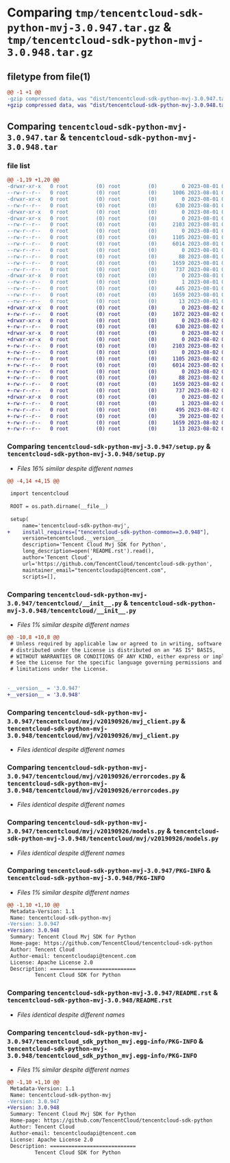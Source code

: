 # Comparing `tmp/tencentcloud-sdk-python-mvj-3.0.947.tar.gz` & `tmp/tencentcloud-sdk-python-mvj-3.0.948.tar.gz`

## filetype from file(1)

```diff
@@ -1 +1 @@
-gzip compressed data, was "dist/tencentcloud-sdk-python-mvj-3.0.947.tar", last modified: Tue Aug  1 00:52:51 2023, max compression
+gzip compressed data, was "dist/tencentcloud-sdk-python-mvj-3.0.948.tar", last modified: Wed Aug  2 00:34:27 2023, max compression
```

## Comparing `tencentcloud-sdk-python-mvj-3.0.947.tar` & `tencentcloud-sdk-python-mvj-3.0.948.tar`

### file list

```diff
@@ -1,19 +1,20 @@
-drwxr-xr-x   0 root         (0) root         (0)        0 2023-08-01 00:52:51.000000 tencentcloud-sdk-python-mvj-3.0.947/
--rw-r--r--   0 root         (0) root         (0)     1006 2023-08-01 00:52:50.000000 tencentcloud-sdk-python-mvj-3.0.947/setup.py
-drwxr-xr-x   0 root         (0) root         (0)        0 2023-08-01 00:52:50.000000 tencentcloud-sdk-python-mvj-3.0.947/tencentcloud/
--rw-r--r--   0 root         (0) root         (0)      630 2023-08-01 00:52:50.000000 tencentcloud-sdk-python-mvj-3.0.947/tencentcloud/__init__.py
-drwxr-xr-x   0 root         (0) root         (0)        0 2023-08-01 00:52:50.000000 tencentcloud-sdk-python-mvj-3.0.947/tencentcloud/mvj/
-drwxr-xr-x   0 root         (0) root         (0)        0 2023-08-01 00:52:51.000000 tencentcloud-sdk-python-mvj-3.0.947/tencentcloud/mvj/v20190926/
--rw-r--r--   0 root         (0) root         (0)     2103 2023-08-01 00:52:50.000000 tencentcloud-sdk-python-mvj-3.0.947/tencentcloud/mvj/v20190926/mvj_client.py
--rw-r--r--   0 root         (0) root         (0)        0 2023-08-01 00:52:50.000000 tencentcloud-sdk-python-mvj-3.0.947/tencentcloud/mvj/v20190926/__init__.py
--rw-r--r--   0 root         (0) root         (0)     1105 2023-08-01 00:52:50.000000 tencentcloud-sdk-python-mvj-3.0.947/tencentcloud/mvj/v20190926/errorcodes.py
--rw-r--r--   0 root         (0) root         (0)     6014 2023-08-01 00:52:50.000000 tencentcloud-sdk-python-mvj-3.0.947/tencentcloud/mvj/v20190926/models.py
--rw-r--r--   0 root         (0) root         (0)        0 2023-08-01 00:52:50.000000 tencentcloud-sdk-python-mvj-3.0.947/tencentcloud/mvj/__init__.py
--rw-r--r--   0 root         (0) root         (0)       88 2023-08-01 00:52:51.000000 tencentcloud-sdk-python-mvj-3.0.947/setup.cfg
--rw-r--r--   0 root         (0) root         (0)     1659 2023-08-01 00:52:51.000000 tencentcloud-sdk-python-mvj-3.0.947/PKG-INFO
--rw-r--r--   0 root         (0) root         (0)      737 2023-08-01 00:52:50.000000 tencentcloud-sdk-python-mvj-3.0.947/README.rst
-drwxr-xr-x   0 root         (0) root         (0)        0 2023-08-01 00:52:51.000000 tencentcloud-sdk-python-mvj-3.0.947/tencentcloud_sdk_python_mvj.egg-info/
--rw-r--r--   0 root         (0) root         (0)        1 2023-08-01 00:52:50.000000 tencentcloud-sdk-python-mvj-3.0.947/tencentcloud_sdk_python_mvj.egg-info/dependency_links.txt
--rw-r--r--   0 root         (0) root         (0)      445 2023-08-01 00:52:50.000000 tencentcloud-sdk-python-mvj-3.0.947/tencentcloud_sdk_python_mvj.egg-info/SOURCES.txt
--rw-r--r--   0 root         (0) root         (0)     1659 2023-08-01 00:52:50.000000 tencentcloud-sdk-python-mvj-3.0.947/tencentcloud_sdk_python_mvj.egg-info/PKG-INFO
--rw-r--r--   0 root         (0) root         (0)       13 2023-08-01 00:52:50.000000 tencentcloud-sdk-python-mvj-3.0.947/tencentcloud_sdk_python_mvj.egg-info/top_level.txt
+drwxr-xr-x   0 root         (0) root         (0)        0 2023-08-02 00:34:27.000000 tencentcloud-sdk-python-mvj-3.0.948/
+-rw-r--r--   0 root         (0) root         (0)     1072 2023-08-02 00:34:27.000000 tencentcloud-sdk-python-mvj-3.0.948/setup.py
+drwxr-xr-x   0 root         (0) root         (0)        0 2023-08-02 00:34:27.000000 tencentcloud-sdk-python-mvj-3.0.948/tencentcloud/
+-rw-r--r--   0 root         (0) root         (0)      630 2023-08-02 00:34:27.000000 tencentcloud-sdk-python-mvj-3.0.948/tencentcloud/__init__.py
+drwxr-xr-x   0 root         (0) root         (0)        0 2023-08-02 00:34:27.000000 tencentcloud-sdk-python-mvj-3.0.948/tencentcloud/mvj/
+drwxr-xr-x   0 root         (0) root         (0)        0 2023-08-02 00:34:27.000000 tencentcloud-sdk-python-mvj-3.0.948/tencentcloud/mvj/v20190926/
+-rw-r--r--   0 root         (0) root         (0)     2103 2023-08-02 00:34:27.000000 tencentcloud-sdk-python-mvj-3.0.948/tencentcloud/mvj/v20190926/mvj_client.py
+-rw-r--r--   0 root         (0) root         (0)        0 2023-08-02 00:34:27.000000 tencentcloud-sdk-python-mvj-3.0.948/tencentcloud/mvj/v20190926/__init__.py
+-rw-r--r--   0 root         (0) root         (0)     1105 2023-08-02 00:34:27.000000 tencentcloud-sdk-python-mvj-3.0.948/tencentcloud/mvj/v20190926/errorcodes.py
+-rw-r--r--   0 root         (0) root         (0)     6014 2023-08-02 00:34:27.000000 tencentcloud-sdk-python-mvj-3.0.948/tencentcloud/mvj/v20190926/models.py
+-rw-r--r--   0 root         (0) root         (0)        0 2023-08-02 00:34:27.000000 tencentcloud-sdk-python-mvj-3.0.948/tencentcloud/mvj/__init__.py
+-rw-r--r--   0 root         (0) root         (0)       88 2023-08-02 00:34:27.000000 tencentcloud-sdk-python-mvj-3.0.948/setup.cfg
+-rw-r--r--   0 root         (0) root         (0)     1659 2023-08-02 00:34:27.000000 tencentcloud-sdk-python-mvj-3.0.948/PKG-INFO
+-rw-r--r--   0 root         (0) root         (0)      737 2023-08-02 00:34:27.000000 tencentcloud-sdk-python-mvj-3.0.948/README.rst
+drwxr-xr-x   0 root         (0) root         (0)        0 2023-08-02 00:34:27.000000 tencentcloud-sdk-python-mvj-3.0.948/tencentcloud_sdk_python_mvj.egg-info/
+-rw-r--r--   0 root         (0) root         (0)        1 2023-08-02 00:34:27.000000 tencentcloud-sdk-python-mvj-3.0.948/tencentcloud_sdk_python_mvj.egg-info/dependency_links.txt
+-rw-r--r--   0 root         (0) root         (0)      495 2023-08-02 00:34:27.000000 tencentcloud-sdk-python-mvj-3.0.948/tencentcloud_sdk_python_mvj.egg-info/SOURCES.txt
+-rw-r--r--   0 root         (0) root         (0)       39 2023-08-02 00:34:27.000000 tencentcloud-sdk-python-mvj-3.0.948/tencentcloud_sdk_python_mvj.egg-info/requires.txt
+-rw-r--r--   0 root         (0) root         (0)     1659 2023-08-02 00:34:27.000000 tencentcloud-sdk-python-mvj-3.0.948/tencentcloud_sdk_python_mvj.egg-info/PKG-INFO
+-rw-r--r--   0 root         (0) root         (0)       13 2023-08-02 00:34:27.000000 tencentcloud-sdk-python-mvj-3.0.948/tencentcloud_sdk_python_mvj.egg-info/top_level.txt
```

### Comparing `tencentcloud-sdk-python-mvj-3.0.947/setup.py` & `tencentcloud-sdk-python-mvj-3.0.948/setup.py`

 * *Files 16% similar despite different names*

```diff
@@ -4,14 +4,15 @@
 
 import tencentcloud
 
 ROOT = os.path.dirname(__file__)
 
 setup(
     name='tencentcloud-sdk-python-mvj',
+    install_requires=["tencentcloud-sdk-python-common==3.0.948"],
     version=tencentcloud.__version__,
     description='Tencent Cloud Mvj SDK for Python',
     long_description=open('README.rst').read(),
     author='Tencent Cloud',
     url='https://github.com/TencentCloud/tencentcloud-sdk-python',
     maintainer_email="tencentcloudapi@tencent.com",
     scripts=[],
```

### Comparing `tencentcloud-sdk-python-mvj-3.0.947/tencentcloud/__init__.py` & `tencentcloud-sdk-python-mvj-3.0.948/tencentcloud/__init__.py`

 * *Files 1% similar despite different names*

```diff
@@ -10,8 +10,8 @@
 # Unless required by applicable law or agreed to in writing, software
 # distributed under the License is distributed on an "AS IS" BASIS,
 # WITHOUT WARRANTIES OR CONDITIONS OF ANY KIND, either express or implied.
 # See the License for the specific language governing permissions and
 # limitations under the License.
 
 
-__version__ = '3.0.947'
+__version__ = '3.0.948'
```

### Comparing `tencentcloud-sdk-python-mvj-3.0.947/tencentcloud/mvj/v20190926/mvj_client.py` & `tencentcloud-sdk-python-mvj-3.0.948/tencentcloud/mvj/v20190926/mvj_client.py`

 * *Files identical despite different names*

### Comparing `tencentcloud-sdk-python-mvj-3.0.947/tencentcloud/mvj/v20190926/errorcodes.py` & `tencentcloud-sdk-python-mvj-3.0.948/tencentcloud/mvj/v20190926/errorcodes.py`

 * *Files identical despite different names*

### Comparing `tencentcloud-sdk-python-mvj-3.0.947/tencentcloud/mvj/v20190926/models.py` & `tencentcloud-sdk-python-mvj-3.0.948/tencentcloud/mvj/v20190926/models.py`

 * *Files identical despite different names*

### Comparing `tencentcloud-sdk-python-mvj-3.0.947/PKG-INFO` & `tencentcloud-sdk-python-mvj-3.0.948/PKG-INFO`

 * *Files 1% similar despite different names*

```diff
@@ -1,10 +1,10 @@
 Metadata-Version: 1.1
 Name: tencentcloud-sdk-python-mvj
-Version: 3.0.947
+Version: 3.0.948
 Summary: Tencent Cloud Mvj SDK for Python
 Home-page: https://github.com/TencentCloud/tencentcloud-sdk-python
 Author: Tencent Cloud
 Author-email: tencentcloudapi@tencent.com
 License: Apache License 2.0
 Description: ============================
         Tencent Cloud SDK for Python
```

### Comparing `tencentcloud-sdk-python-mvj-3.0.947/README.rst` & `tencentcloud-sdk-python-mvj-3.0.948/README.rst`

 * *Files identical despite different names*

### Comparing `tencentcloud-sdk-python-mvj-3.0.947/tencentcloud_sdk_python_mvj.egg-info/PKG-INFO` & `tencentcloud-sdk-python-mvj-3.0.948/tencentcloud_sdk_python_mvj.egg-info/PKG-INFO`

 * *Files 1% similar despite different names*

```diff
@@ -1,10 +1,10 @@
 Metadata-Version: 1.1
 Name: tencentcloud-sdk-python-mvj
-Version: 3.0.947
+Version: 3.0.948
 Summary: Tencent Cloud Mvj SDK for Python
 Home-page: https://github.com/TencentCloud/tencentcloud-sdk-python
 Author: Tencent Cloud
 Author-email: tencentcloudapi@tencent.com
 License: Apache License 2.0
 Description: ============================
         Tencent Cloud SDK for Python
```

